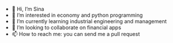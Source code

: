- 👋 Hi, I’m Sina
- 👀 I’m interested in economy and python programming
- 🌱 I’m currently learning industrial engineering and management
- 💞️ I’m looking to collaborate on financial apps
- 📫 How to reach me: you can send me a pull request

<!---
sinatooor/sinatooor is a ✨ special ✨ repository because its `README.md` (this file) appears on your GitHub profile.
You can click the Preview link to take a look at your changes.
--->
